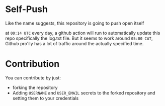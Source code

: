 # Self-Push

Like the name suggests, this repository is going to push open itself

at `00:14 UTC` every day, a github action will run to automatically update this repo specifically the log.txt file.
But it seems to work around `05:00 CAT`, Github pro'lly has a lot of traffic around the actually specified time.

# Contribution
You can contribute by just:
- forking the repository
- Adding `USERNAME` and `USER_EMAIL` secrets to the forked repository and setting them to your credentials
